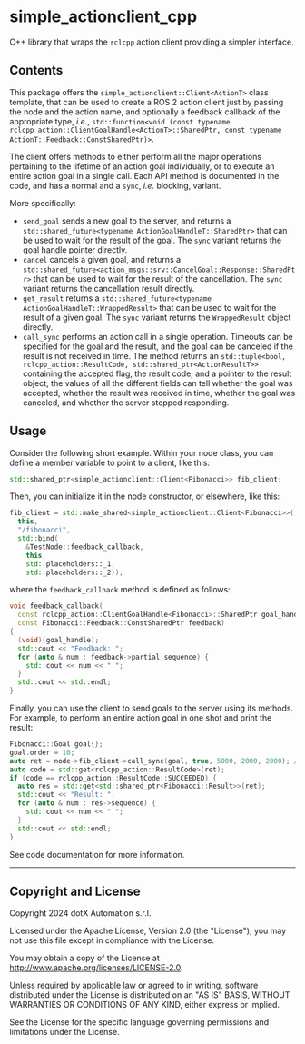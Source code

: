 # simple_actionclient_cpp

C++ library that wraps the `rclcpp` action client providing a simpler interface.

## Contents

This package offers the `simple_actionclient::Client<ActionT>` class template, that can be used to create a ROS 2 action client just by passing the node and the action name, and optionally a feedback callback of the appropriate type, *i.e.*, `std::function<void (const typename rclcpp_action::ClientGoalHandle<ActionT>::SharedPtr, const typename ActionT::Feedback::ConstSharedPtr)>`.

The client offers methods to either perform all the major operations pertaining to the lifetime of an action goal individually, or to execute an entire action goal in a single call. Each API method is documented in the code, and has a normal and a `sync`, *i.e.* blocking, variant.

More specifically:

- `send_goal` sends a new goal to the server, and returns a `std::shared_future<typename ActionGoalHandleT::SharedPtr>` that can be used to wait for the result of the goal. The `sync` variant returns the goal handle pointer directly.
- `cancel` cancels a given goal, and returns a `std::shared_future<action_msgs::srv::CancelGoal::Response::SharedPtr>` that can be used to wait for the result of the cancellation. The `sync` variant returns the cancellation result directly.
- `get_result` returns a `std::shared_future<typename ActionGoalHandleT::WrappedResult>` that can be used to wait for the result of a given goal. The `sync` variant returns the `WrappedResult` object directly.
- `call_sync` performs an action call in a single operation. Timeouts can be specified for the goal and the result, and the goal can be canceled if the result is not received in time. The method returns an `std::tuple<bool, rclcpp_action::ResultCode, std::shared_ptr<ActionResultT>>` containing the accepted flag, the result code, and a pointer to the result object; the values of all the different fields can tell whether the goal was accepted, whether the result was received in time, whether the goal was canceled, and whether the server stopped responding.

## Usage

Consider the following short example. Within your node class, you can define a member variable to point to a client, like this:

```cpp
std::shared_ptr<simple_actionclient::Client<Fibonacci>> fib_client;
```

Then, you can initialize it in the node constructor, or elsewhere, like this:

```cpp
fib_client = std::make_shared<simple_actionclient::Client<Fibonacci>>(
  this,
  "/fibonacci",
  std::bind(
    &TestNode::feedback_callback,
    this,
    std::placeholders::_1,
    std::placeholders::_2));
```

where the `feedback_callback` method is defined as follows:

```cpp
void feedback_callback(
  const rclcpp_action::ClientGoalHandle<Fibonacci>::SharedPtr goal_handle,
  const Fibonacci::Feedback::ConstSharedPtr feedback)
{
  (void)(goal_handle);
  std::cout << "Feedback: ";
  for (auto & num : feedback->partial_sequence) {
    std::cout << num << " ";
  }
  std::cout << std::endl;
}
```

Finally, you can use the client to send goals to the server using its methods. For example, to perform an entire action goal in one shot and print the result:

```cpp
Fibonacci::Goal goal{};
goal.order = 10;
auto ret = node->fib_client->call_sync(goal, true, 5000, 2000, 2000); // Notice all the timeouts for the different phases of the action goal
auto code = std::get<rclcpp_action::ResultCode>(ret);
if (code == rclcpp_action::ResultCode::SUCCEEDED) {
  auto res = std::get<std::shared_ptr<Fibonacci::Result>>(ret);
  std::cout << "Result: ";
  for (auto & num : res->sequence) {
    std::cout << num << " ";
  }
  std::cout << std::endl;
}
```

See code documentation for more information.

---

## Copyright and License

Copyright 2024 dotX Automation s.r.l.

Licensed under the Apache License, Version 2.0 (the "License"); you may not use this file except in compliance with the License.

You may obtain a copy of the License at <http://www.apache.org/licenses/LICENSE-2.0>.

Unless required by applicable law or agreed to in writing, software distributed under the License is distributed on an "AS IS" BASIS, WITHOUT WARRANTIES OR CONDITIONS OF ANY KIND, either express or implied.

See the License for the specific language governing permissions and limitations under the License.

